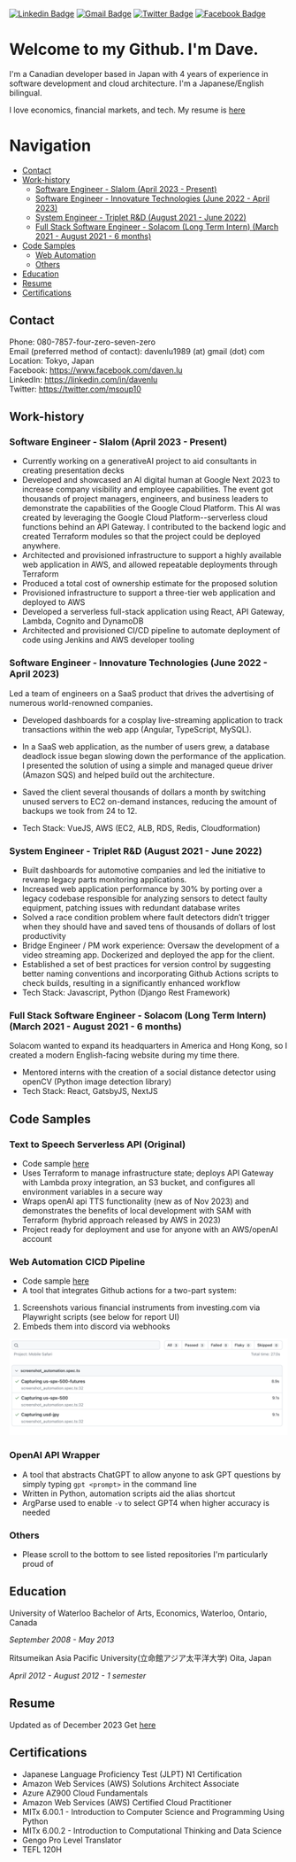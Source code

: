 [![Linkedin Badge](https://img.shields.io/badge/LinkedIn-blue?style=flat&logo=linkedin&labelColor=blue&link=https://www.linkedin.com/in/davenlu/)](https://www.linkedin.com/in/davenlu/)
[![Gmail Badge](https://img.shields.io/badge/Gmail-red?style=flat-square&logo=Gmail&logoColor=white&link=mailto:davenlu1989@gmail.com)](mailto:davenlu1989@gmail.com)
[![Twitter Badge](https://img.shields.io/badge/-Twitter-1ca0f1?style=flat&labelColor=1ca0f1&logo=twitter&logoColor=white&link=https://twitter.com/MSoup10)](https://twitter.com/MSoup10)
[![Facebook Badge](https://img.shields.io/badge/-Facebook-1877f2?style=flat&logo=facebook&logoColor=white&link=https://facebook.com/daven.lu)](https://www.facebook.com/daven.lu)

# Welcome to my Github. I'm Dave.

I'm a Canadian developer based in Japan with 4 years of experience in software development and cloud architecture. I'm a Japanese/English bilingual.

I love economics, financial markets, and tech. My resume is [here](#resume)

# Navigation

-   [Contact](#contact)
-   [Work-history](#work-history)
    -   [Software Engineer - Slalom (April 2023 - Present)](#software-engineer---slalom--april-2023---present-)
    -   [Software Engineer - Innovature Technologies (June 2022 - April 2023)](#software-engineer---innovature-technologies--june-2022---april-2023-)
    -   [System Engineer - Triplet R&D (August 2021 - June 2022)](#system-engineer---triplet-r-d--august-2021---june-2022-)
    -   [Full Stack Software Engineer - Solacom (Long Term Intern) (March 2021 - August 2021 - 6 months)](#full-stack-software-engineer---solacom--long-term-intern---march-2021---august-2021---6-months-)
-   [Code Samples](#code-samples)
    -   [Web Automation](#Web-Automation-CICD-Pipeline)
    -   [Others](#others)
-   [Education](#education)
-   [Resume](#resume)
-   [Certifications](#certifications)

## Contact

Phone: 080-7857-four-zero-seven-zero  
Email (preferred method of contact): davenlu1989 (at) gmail (dot) com  
Location: Tokyo, Japan  
Facebook: https://www.facebook.com/daven.lu  
LinkedIn: https://linkedin.com/in/davenlu  
Twitter: https://twitter.com/msoup10

## Work-history

### Software Engineer - Slalom (April 2023 - Present)

-   Currently working on a generativeAI project to aid consultants in creating presentation decks
-   Developed and showcased an AI digital human at Google Next 2023 to increase company visibility and employee capabilities. The event got thousands of project managers, engineers, and business leaders to demonstrate the capabilities of the Google Cloud Platform. This AI was created by leveraging the Google Cloud Platform--serverless cloud functions behind an API Gateway. I contributed to the backend logic and created Terraform modules so that the project could be deployed anywhere.
-   Architected and provisioned infrastructure to support a highly available web application in AWS, and allowed repeatable deployments through Terraform
-   Produced a total cost of ownership estimate for the proposed solution
-   Provisioned infrastructure to support a three-tier web application and deployed to AWS
-   Developed a serverless full-stack application using React, API Gateway, Lambda, Cognito and DynamoDB
-   Architected and provisioned CI/CD pipeline to automate deployment of code using Jenkins and AWS developer tooling

### Software Engineer - Innovature Technologies (June 2022 - April 2023)

Led a team of engineers on a SaaS product that drives the advertising of numerous world-renowned companies.

-   Developed dashboards for a cosplay live-streaming application to track transactions within the web app (Angular, TypeScript, MySQL).
-   In a SaaS web application, as the number of users grew, a database deadlock issue began slowing down the performance of the application. I presented the solution of using a simple and managed queue driver (Amazon SQS) and helped build out the architecture.
-   Saved the client several thousands of dollars a month by switching unused servers to EC2 on-demand instances, reducing the amount of backups we took from 24 to 12.

-   Tech Stack: VueJS, AWS (EC2, ALB, RDS, Redis, Cloudformation)

### System Engineer - Triplet R&D (August 2021 - June 2022)

-   Built dashboards for automotive companies and led the initiative to revamp legacy parts monitoring applications.
-   Increased web application performance by 30% by porting over a legacy codebase responsible for analyzing sensors to detect faulty equipment, patching issues with redundant database writes
-   Solved a race condition problem where fault detectors didn’t trigger when they should have and saved tens of thousands of dollars of lost productivity
-   Bridge Engineer / PM work experience: Oversaw the development of a video streaming app. Dockerized and deployed the app for the client.
-   Established a set of best practices for version control by suggesting better naming conventions and incorporating Github Actions scripts to check builds, resulting in a significantly enhanced workflow
-   Tech Stack: Javascript, Python (Django Rest Framework)

### Full Stack Software Engineer - Solacom (Long Term Intern) (March 2021 - August 2021 - 6 months)

Solacom wanted to expand its headquarters in America and Hong Kong, so I created a modern English-facing website during my time there.

-   Mentored interns with the creation of a social distance detector using openCV (Python image detection library)
-   Tech Stack: React, GatsbyJS, NextJS

## Code Samples

### Text to Speech Serverless API (Original)

-   Code sample [here](https://github.com/MSoup/openai-tts-api)
-   Uses Terraform to manage infrastructure state; deploys API Gateway with Lambda proxy integration, an S3 bucket, and configures all environment variables in a secure way
-   Wraps openAI api TTS functionality (new as of Nov 2023) and demonstrates the benefits of local development with SAM with Terraform (hybrid approach released by AWS in 2023)
-   Project ready for deployment and use for anyone with an AWS/openAI account

### Web Automation CICD Pipeline

-   Code sample [here](https://github.com/MSoup/discord-market-publish)
-   A tool that integrates Github actions for a two-part system:

1. Screenshots various financial instruments from investing.com via Playwright scripts (see below for report UI)
2. Embeds them into discord via webhooks

![sample_spec](https://github.com/MSoup/discord-market-publish/blob/main/assets/example_spec.png)

### OpenAI API Wrapper

-   A tool that abstracts ChatGPT to allow anyone to ask GPT questions by simply typing `gpt <prompt>` in the command line
-   Written in Python, automation scripts aid the alias shortcut
-   ArgParse used to enable `-v` to select GPT4 when higher accuracy is needed

### Others

-   Please scroll to the bottom to see listed repositories I'm particularly proud of

## Education

University of Waterloo
Bachelor of Arts, Economics, Waterloo, Ontario, Canada

_September 2008 - May 2013_

Ritsumeikan Asia Pacific University(立命館アジア太平洋大学)
Oita, Japan

_April 2012 - August 2012 - 1 semester_

## Resume

Updated as of December 2023
Get [here](https://drive.google.com/file/d/1dH29nw4pWCrlAA_33Ls3GvDFavoHPUmN/view?usp=sharing)

## Certifications

-   Japanese Language Proficiency Test (JLPT) N1 Certification
-   Amazon Web Services (AWS) Solutions Architect Associate
-   Azure AZ900 Cloud Fundamentals
-   Amazon Web Services (AWS) Certified Cloud Practitioner
-   MITx 6.00.1 - Introduction to Computer Science and Programming Using Python
-   MITx 6.00.2 - Introduction to Computational Thinking and Data Science
-   Gengo Pro Level Translator
-   TEFL 120H
